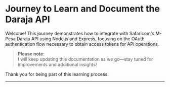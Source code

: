 # Journey to Learn and Document the Daraja API

Welcome! This journey demonstrates how to integrate with Safaricom's M-Pesa Daraja API using Node.js and Express, focusing on the OAuth authentication flow necessary to obtain access tokens for API operations.

> **Please note:**  
> I will keep updating this documentation as we go—stay tuned for improvements and additional insights!

Thank you for being part of this learning process.

---

